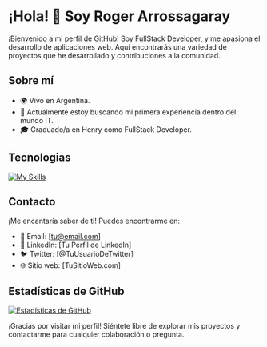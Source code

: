 # ¡Hola! 👋 Soy Roger Arrossagaray

¡Bienvenido a mi perfil de GitHub! Soy FullStack Developer, y me apasiona el desarrollo de aplicaciones web. Aquí encontrarás una variedad de proyectos que he desarrollado y contribuciones a la comunidad.

## Sobre mí

- 🌍 Vivo en Argentina.
- 💼 Actualmente estoy buscando mi primera experiencia dentro del mundo IT.
- 🎓 Graduado/a en Henry como FullStack Developer.

## Tecnologias
[![My Skills](https://skillicons.dev/icons?i=js,html,css,wasm)](https://skillicons.dev)

## Contacto

¡Me encantaría saber de ti! Puedes encontrarme en:

- 📧 Email: [tu@email.com]
- 💬 LinkedIn: [Tu Perfil de LinkedIn]
- 🐦 Twitter: [@TuUsuarioDeTwitter]
- 🌐 Sitio web: [TuSitioWeb.com]

## Estadísticas de GitHub

[![Estadísticas de GitHub](https://github-readme-stats.vercel.app/api?username=TU_USUARIO_DE_GITHUB&show_icons=true&theme=radical)](https://github.com/anuraghazra/github-readme-stats)

¡Gracias por visitar mi perfil! Siéntete libre de explorar mis proyectos y contactarme para cualquier colaboración o pregunta.

